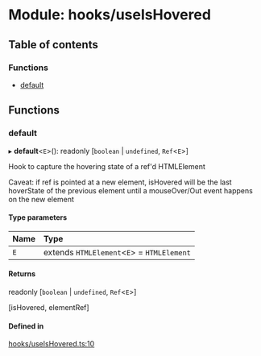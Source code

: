 # Module: hooks/useIsHovered

## Table of contents

### Functions

- [default](../wiki/hooks.useIsHovered#default)

## Functions

### default

▸ **default**<`E`\>(): readonly [`boolean` \| `undefined`, `Ref`<`E`\>]

Hook to capture the hovering state of a ref'd HTMLElement

Caveat: if ref is pointed at a new element, isHovered will be the last hoverState of the previous element until a mouseOver/Out event happens on the new element

#### Type parameters

| Name | Type |
| :------ | :------ |
| `E` | extends `HTMLElement`<`E`\> = `HTMLElement` |

#### Returns

readonly [`boolean` \| `undefined`, `Ref`<`E`\>]

[isHovered, elementRef]

#### Defined in

[hooks/useIsHovered.ts:10](https://github.com/tristanjohnson849/react-controlled-animations/blob/2fcbb59/src/hooks/useIsHovered.ts#L10)
